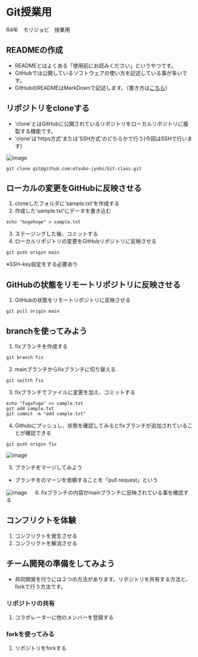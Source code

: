 # Git授業用
R4年　モリジョビ　授業用

## READMEの作成
- READMEとはよくある「使用前にお読みください」というやつです。
- GitHubでは公開しているソフトウェアの使い方を記述している事が多いです。
- GitHubのREADMEはMarkDownで記述します。（書き方は[こちら](https://gist.github.com/mignonstyle/083c9e1651d7734f84c99b8cf49d57fa)）

## リポジトリをcloneする
- 'clone'とはGitHubに公開されているリポジトリをローカルリポジトリに複製する機能です。
- 'clone'は'https方式'または'SSH方式'のどちらかで行う(今回はSSHで行います)

![image](https://user-images.githubusercontent.com/41432482/155455325-710be119-81bf-459f-a500-bb9a70f6283a.png)

```
git clone git@github.com:otsubo-jyobi/Git-class.git
```

## ローカルの変更をGitHubに反映させる
1. cloneしたフォルダに'sample.txt'を作成する
2. 作成した'sample.txt'にデータを書き込む

```
echo "hogehoge" > sample.txt
```

3. ステージングした後、コミットする
4. ローカルリポジトリの変更をGitHubリポジトリに反映させる

```
git push origin main
```

※SSH-key設定をする必要あり

## GitHubの状態をリモートリポジトリに反映させる
1. GitHubの状態をリモートリポジトリに反映させる

```
git pull origin main
```

## branchを使ってみよう
1. fixブランチを作成する

```
git branch fix
```

2. mainブランチからfixブランチに切り替える 

```
git switch fix
```

3. fixブランチでファイルに変更を加え、コミットする

```
echo "fugafuga" >> sample.txt
git add sample.txt
git commit -m "add sample.txt"
```

4. Githubにプッシュし、状態を確認してみるとfixブランチが追加されていることが確認できる

```
git push origin fix
```

![image](https://user-images.githubusercontent.com/41432482/155455054-ab0e5272-74fb-471d-8bb6-f6efef202c96.png)

5. ブランチをマージしてみよう
- ブランチをのマージを依頼することを「pull request」という

![image](https://user-images.githubusercontent.com/41432482/155456621-cf672164-fe7e-4716-a6d6-2437ec7bab46.png)
　
6. fixブランチの内容がmainブランチに反映されている事を確認する

## コンフリクトを体験
1. コンフリクトを発生させる
2. コンフリクトを解消させる

## チーム開発の準備をしてみよう
- 共同開発を行うには２つの方法があります。リポジトリを共有する方法と、forkで行う方法です。

### リポジトリの共有
1. コラボレーターに他のメンバーを登録する

### forkを使ってみる
1. リポジトリをforkする

